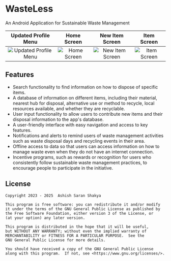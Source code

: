 # WasteLess

An Android Application for Sustainable Waste Management

|Updated Profile Menu|Home Screen|New Item Screen|Item Screen
|:-:|:-:|:-:|:-:|
|![Updated Profile Menu](https://user-images.githubusercontent.com/74979286/220435946-18d31b48-d174-4211-b833-daebb80c14fc.jpg)|![Home Screen](https://user-images.githubusercontent.com/74979286/220436908-a7520172-cd1a-4ee7-8138-7345744dd1bc.jpg)|![New Item Screen](https://user-images.githubusercontent.com/74979286/220436924-30d582cc-be23-47aa-b2dc-00db9fc080ee.jpg)|![Item Screen](https://user-images.githubusercontent.com/74979286/220438359-382ce722-ac79-4db6-a80e-554f5cdd3458.jpg)|

## Features

- Search functionality to find information on how to dispose of specific items.
- A database of information on different items, including their material, nearest hub for disposal, alternative use or method to recycle, local resources available, and whether they are recyclable.
- User input functionality to allow users to contribute new items and their disposal information to the app's database.
- A user-friendly interface with easy navigation and access to key features.
- Notifications and alerts to remind users of waste management activities such as waste disposal days and recycling events in their area.
- Offline access to data so that users can access information on how to manage waste even when they do not have an internet connection.
- Incentive programs, such as rewards or recognition for users who consistently follow sustainable waste management practices, to encourage people to participate in the initiative.


## License

```
Copyright 2023 - 2025  Ashish Saran Shakya

This program is free software: you can redistribute it and/or modify
it under the terms of the GNU General Public License as published by
the Free Software Foundation, either version 3 of the License, or
(at your option) any later version.

This program is distributed in the hope that it will be useful,
but WITHOUT ANY WARRANTY; without even the implied warranty of
MERCHANTABILITY or FITNESS FOR A PARTICULAR PURPOSE.  See the
GNU General Public License for more details.

You should have received a copy of the GNU General Public License
along with this program.  If not, see <https://www.gnu.org/licenses/>.
```
